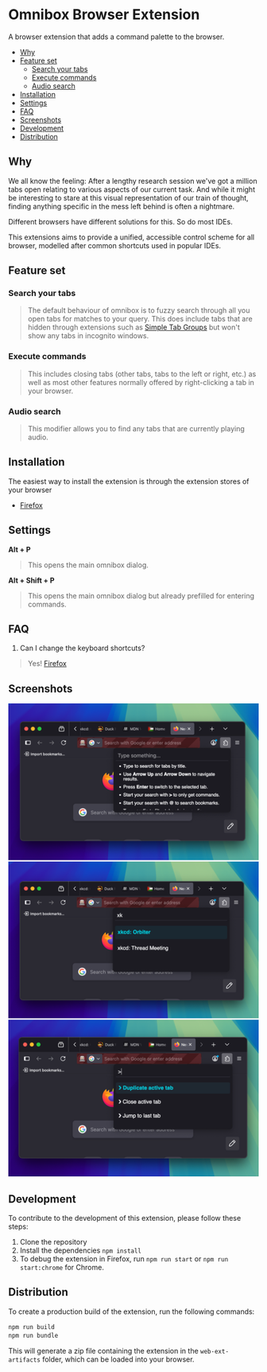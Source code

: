 # Omnibox Browser Extension

A browser extension that adds a command palette to the browser.

- [Why](#why)
- [Feature set](#feature-set)
  - [Search your tabs](#search-your-tabs)
  - [Execute commands](#execute-commands)
  - [Audio search](#audio-search)
- [Installation](#installation)
- [Settings](#settings)
- [FAQ](#faq)
- [Screenshots](#screenshots)
- [Development](#development)
- [Distribution](#distribution)

## Why

We all know the feeling: After a lengthy research session we've got a million tabs open relating to various aspects of our current task. And while it might be interesting to stare at this visual representation of our train of thought, finding anything specific in the mess left behind is often a nightmare.

Different browsers have different solutions for this. So do most IDEs.

This extensions aims to provide a unified, accessible control scheme for all browser, modelled after common shortcuts used in popular IDEs.

## Feature set

### Search your tabs

> The default behaviour of omnibox is to fuzzy search through all you open tabs for matches to your query. This does include tabs that are hidden through extensions such as [Simple Tab Groups](https://github.com/Drive4ik/simple-tab-groups) but won't show any tabs in incognito windows.

### Execute commands

> This includes closing tabs (other tabs, tabs to the left or right, etc.) as well as most other features normally offered by right-clicking a tab in your browser.

### Audio search

> This modifier allows you to find any tabs that are currently playing audio.

## Installation

The easiest way to install the extension is through the extension stores of your browser

- [Firefox](https://addons.mozilla.org/en-US/firefox/addon/omnibox/)

## Settings

**Alt + P**
> This opens the main omnibox dialog.

**Alt + Shift + P**
> This opens the main omnibox dialog but already prefilled for entering commands.

## FAQ

1. Can I change the keyboard shortcuts?
> Yes! [Firefox](https://support.mozilla.org/en-US/kb/manage-extension-shortcuts-firefox)

## Screenshots

![Screenshot 1](docs/images/omnibox-screenshot-01-firefox.png)
![Screenshot 2](docs/images/omnibox-screenshot-02-firefox.png)
![Screenshot 3](docs/images/omnibox-screenshot-03-firefox.png)

## Development

To contribute to the development of this extension, please follow these steps:

1. Clone the repository
2. Install the dependencies `npm install`
3. To debug the extension in Firefox, run `npm run start` or `npm run start:chrome` for Chrome.

## Distribution

To create a production build of the extension, run the following commands:

```bash
npm run build
npm run bundle
```

This will generate a zip file containing the extension in the `web-ext-artifacts` folder, which can be loaded into your browser.
